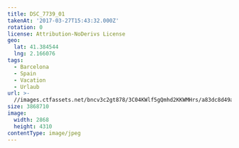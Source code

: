 ```yaml
---
title: DSC_7739_01
takenAt: '2017-03-27T15:43:32.000Z'
rotation: 0
license: Attribution-NoDerivs License
geo:
  lat: 41.384544
  lng: 2.166076
tags:
  - Barcelona
  - Spain
  - Vacation
  - Urlaub
url: >-
  //images.ctfassets.net/bncv3c2gt878/3C04KWlf5gQmhd2KKWMHrs/a83dc8d49ad60c89b475b516a4eddb22/dsc_7739_01_34077726085_o
size: 3868710
image:
  width: 2868
  height: 4310
contentType: image/jpeg
---
```



